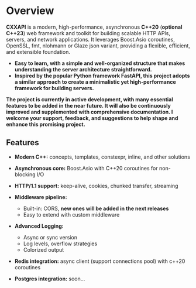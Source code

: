 # Overview

**CXXAPI** is a modern, high-performance, asynchronous **C++20** (**optional C++23**) web framework and toolkit for building scalable HTTP APIs, servers, and network applications.
It leverages Boost.Asio coroutines, OpenSSL, fmt, nlohmann or Glaze json variant, providing a flexible, efficient, and extensible foundation.  

- **Easy to learn, with a simple and well-organized structure that makes understanding the server architecture straightforward.**
- **Inspired by the popular Python framework FastAPI, this project adopts a similar approach to create a minimalistic yet high-performance framework for building servers.**


**The project is currently in active development, with many essential features to be added in the near future. It will also be continuously improved and supplemented with comprehensive documentation. I welcome your support, feedback, and suggestions to help shape and enhance this promising project.**

## Features

- **Modern C++:** concepts, templates, constexpr, inline, and other solutions
- **Asynchronous core:** Boost.Asio with C++20 coroutines for non-blocking I/O

- **HTTP/1.1 support:** keep-alive, cookies, chunked transfer, streaming

- **Middleware pipeline:**
    - Built-in: CORS, **new ones will be added in the next releases**
    - Easy to extend with custom middleware

- **Advanced Logging:**
    - Async or sync version
    - Log levels, overflow strategies
    - Colorized output

- **Redis integration:** async client (support connections pool) with c++20 coroutines
- **Postgres integration:** soon...